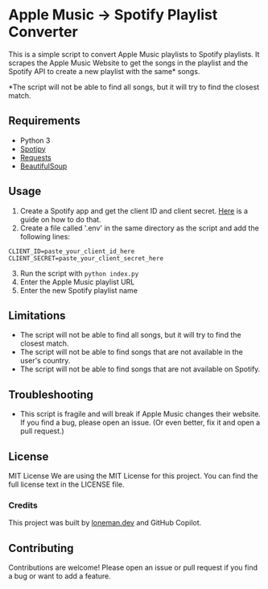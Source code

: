 # Apple Music -> Spotify Playlist Converter

This is a simple script to convert Apple Music playlists to Spotify playlists. It scrapes the Apple Music Website to get the songs in the playlist and the Spotify API to create a new playlist with the same\* songs.

\*The script will not be able to find all songs, but it will try to find the closest match.

## Requirements

- Python 3
- [Spotipy](https://spotipy.readthedocs.io/en/2.21.0/#installation)
- [Requests](https://requests.readthedocs.io/en/master/user/install/#install)
- [BeautifulSoup](https://www.crummy.com/software/BeautifulSoup/bs4/doc/#installing-beautiful-soup)

## Usage

1. Create a Spotify app and get the client ID and client secret. [Here](https://developer.spotify.com/documentation/general/guides/app-settings/) is a guide on how to do that.
2. Create a file called '.env' in the same directory as the script and add the following lines:

```
CLIENT_ID=paste_your_client_id_here
CLIENT_SECRET=paste_your_client_secret_here
```

3. Run the script with `python index.py`
4. Enter the Apple Music playlist URL
5. Enter the new Spotify playlist name

## Limitations

- The script will not be able to find all songs, but it will try to find the closest match.
- The script will not be able to find songs that are not available in the user's country.
- The script will not be able to find songs that are not available on Spotify.

## Troubleshooting

- This script is fragile and will break if Apple Music changes their website. If you find a bug, please open an issue. (Or even better, fix it and open a pull request.)

## License

MIT License
We are using the MIT License for this project. You can find the full license text in the LICENSE file.

### Credits

This project was built by [loneman.dev](https://loneman.dev) and GitHub Copilot.

## Contributing

Contributions are welcome! Please open an issue or pull request if you find a bug or want to add a feature.
